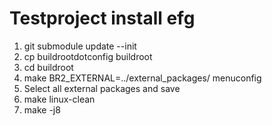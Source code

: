 # Testproject install efg

1. git submodule update --init
2. cp buildrootdotconfig buildroot
3. cd buildroot
4. make BR2_EXTERNAL=../external_packages/ menuconfig 
5. Select all external packages  and save
6. make linux-clean
7. make -j8

